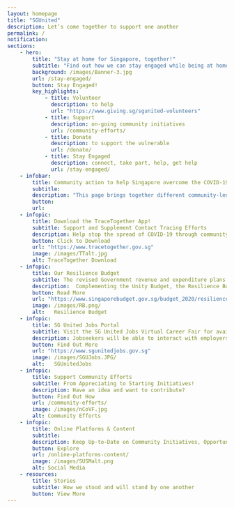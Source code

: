```yaml
---
layout: homepage
title: "SGUnited"
description: Let’s come together to support one another
permalink: /
notification: 
sections:
    - hero:
        title: "Stay at home for Singapore, together!"
        subtitle: "Find out how we can stay engaged while being at home"
        background: /images/Banner-3.jpg
        url: /stay-engaged/
        button: Stay Engaged!
        key_highlights:
            - title: Volunteer
              description: to help
              url: "https://www.giving.sg/sgunited-volunteers" 
            - title: Support
              description: on-going community initiatives 
              url: /community-efforts/
            - title: Donate
              description: to support the vulnerable
              url: /donate/                           
            - title: Stay Engaged
              description: connect, take part, help, get help
              url: /stay-engaged/            
    - infobar:
        title: Community action to help Singapore overcome the COVID-19    
        subtitle: 
        description: "This page brings together different community-led COVID-19 responses. To those who have stepped forward, we salute your efforts! We hope it inspires more of us to help one another get through this challenging time. #SGUnited"
        button:
        url:
    - infopic:
        title: Download the TraceTogether App!
        subtitle: Support and Supplement Contact Tracing Efforts
        description: Help stop the spread of COVID-19 through community-driven contact tracing. 
        button: Click to Download
        url: "https://www.tracetogether.gov.sg"
        image: /images/TTalt.jpg
        alt: TraceTogether Download
    - infopic:
        title: Our Resilience Budget
        subtitle: The revised Government revenue and expenditure plans for the current financial year
        description:  Complementing the Unity Budget, the Resilience Budget addresses the rapidly evolving COVID-19 situation and the impact on Singapore’s economy and society.
        button: Read More
        url: "https://www.singaporebudget.gov.sg/budget_2020/resilience-budget"
        image: /images/RB.png/
        alt:   Resilience Budget
    - infopic:
        title: SG United Jobs Portal
        subtitle: Visit the SG United Jobs Virtual Career Fair for available job opportunities
        description: Jobseekers will be able to interact with employers virtually for interviews, and access career-related resources and insights to assist them in their job search.         
        button: Find Out More
        url: "https://www.sgunitedjobs.gov.sg"
        image: /images/SGUJobs.JPG/
        alt:   SGUnitedJobs
    - infopic:
        title: Support Community Efforts
        subtitle: From Appreciating to Starting Initiatives!
        description: Have an idea and want to contribute?
        button: Find Out How
        url: /community-efforts/
        image: /images/nCoVF.jpg
        alt: Community Efforts
    - infopic:
        title: Online Platforms & Content
        subtitle: 
        description: Keep Up-to-Date on Community Initiatives, Opportunities and Content
        button: Explore
        url: /online-platforms-content/
        image: /images/SUSMalt.png
        alt: Social Media
    - resources:
        title: Stories
        subtitle: How we stood and will stand by one another
        button: View More
---
```

